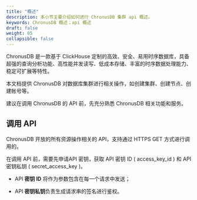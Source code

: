 ```yaml
---
title: "概述"
description: 本小节主要介绍如何进行 ChronusDB 集群 api 概述。 
keywords: ChronusDB 概述；api 概述
draft: false
weight: 05
collapsible: false
---
```



ChronusDB 是一款基于 ClickHouse 定制的高效、安全、易用时序数据库，具备超强的查询分析功能、高性能并发读写、低成本存储、丰富的时序数据处理能力、稳定可扩展等特性。

本文档提供 ChronusDB 对数据库集群进行相关操作，如创建集群、创建节点、创建帐号等。

建议在调用 ChronusDB 的 API 前，先充分熟悉 ChronusDB 相关功能和服务。

## 调用 API

ChronusDB 开放的所有资源操作相关的 API，支持通过 HTTPS GET 方式进行调用的。

在调用 API 前，需要先申请API 密钥，获取 API 密钥 ID ( access_key_id ) 和 API 密钥私钥 ( secret_access_key )。

- API **密钥 ID** 将作为参数包含在每一个请求中发送；

- API **密钥私钥**负责生成请求串的签名进行鉴权。
